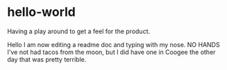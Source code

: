 # hello-world
Having a play around to get a feel for the product. 

Hello I am now editing a readme doc and typing with my nose. NO HANDS
I've not had tacos from the moon, but I did have one in Coogee the other day that was pretty terrible. 
